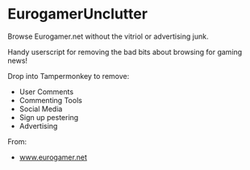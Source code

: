 EurogamerUnclutter
==================

Browse Eurogamer.net without the vitriol or advertising junk.

Handy userscript for removing the bad bits about browsing for gaming news!

Drop into Tampermonkey to remove:
* User Comments 
* Commenting Tools
* Social Media
* Sign up pestering
* Advertising

From:
* www.eurogamer.net
